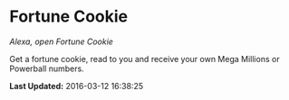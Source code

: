 # Fortune Cookie
*Alexa, open Fortune Cookie*

Get a fortune cookie, read to you and receive your own Mega Millions or Powerball numbers.

**Last Updated:** 2016-03-12 16:38:25